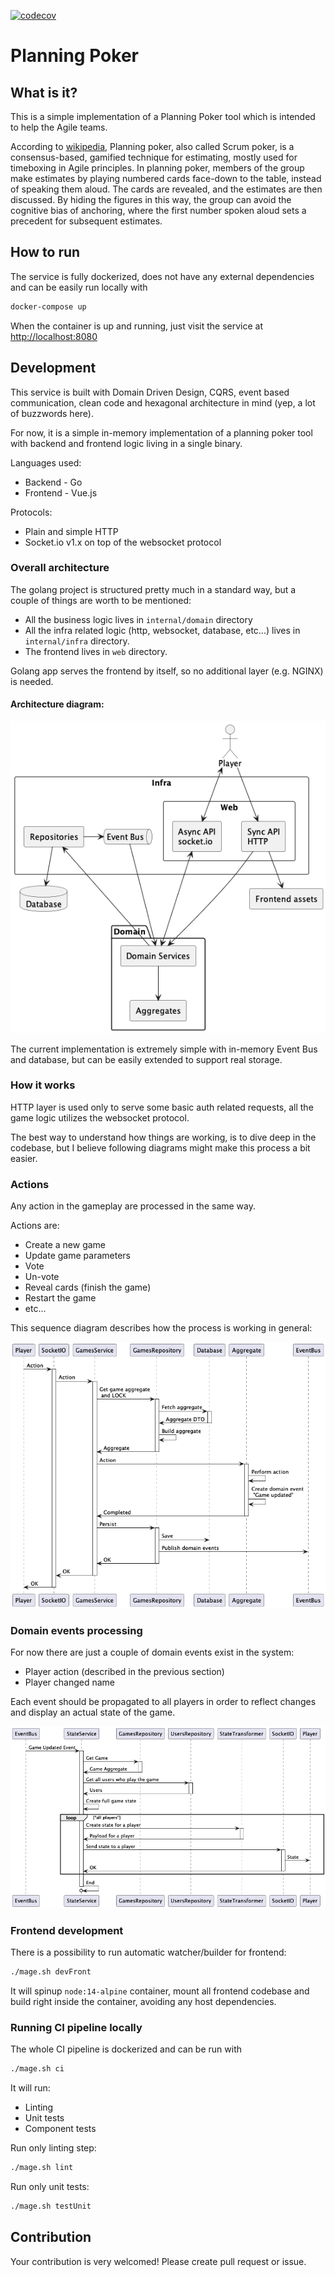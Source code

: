 [![codecov](https://codecov.io/gh/Oberonus/planningpoker/branch/master/graph/badge.svg?token=USXNP5KBW0)](https://codecov.io/gh/Oberonus/planningpoker)

# Planning Poker

## What is it?

This is a simple implementation of a Planning Poker tool which is intended to help the Agile 
teams.

According to [wikipedia](https://en.wikipedia.org/wiki/Planning_poker), Planning poker, also called Scrum poker, is a consensus-based, gamified 
technique for estimating, mostly used for timeboxing in Agile principles. In planning poker, members 
of the group make estimates by playing numbered cards face-down to the table, instead of speaking 
them aloud. The cards are revealed, and the estimates are then discussed. By hiding the figures 
in this way, the group can avoid the cognitive bias of anchoring, where the first number spoken 
aloud sets a precedent for subsequent estimates.

## How to run

The service is fully dockerized, does not have any external dependencies and can be 
easily run locally with
```bash
docker-compose up
```

When the container is up and running, just visit the service at [http://localhost:8080](http://localhost:8080)

## Development

This service is built with Domain Driven Design, CQRS, event based communication, clean code and
hexagonal architecture in mind (yep, a lot of buzzwords here).

For now, it is a simple in-memory implementation of a planning poker tool 
with backend and frontend logic living in a single binary.

Languages used:
- Backend - Go
- Frontend - Vue.js

Protocols:
- Plain and simple HTTP
- Socket.io v1.x on top of the websocket protocol

### Overall architecture

The golang project is structured pretty much in a standard way, but a couple of things are worth to be mentioned:
- All the business logic lives in `internal/domain` directory
- All the infra related logic (http, websocket, database, etc...) lives in `internal/infra` directory.
- The frontend lives in `web` directory.

Golang app serves the frontend by itself, so no additional layer (e.g. NGINX) is needed.

#### Architecture diagram: 

<img alt="Architecture" src="docs/architecture.png" />

The current implementation is extremely simple with in-memory Event Bus and database, but can be easily 
extended to support real storage.

### How it works

HTTP layer is used only to serve some basic auth related requests, all the game logic
utilizes the websocket protocol.

The best way to understand how things are working, is to dive deep in the codebase, but I believe 
following diagrams might make this process a bit easier.

### Actions
Any action in the gameplay are processed in the same way. 

Actions are:
- Create a new game
- Update game parameters
- Vote
- Un-vote
- Reveal cards (finish the game)
- Restart the game
- etc...

This sequence diagram describes how the process is working in general:

<img alt="Actions" src="docs/actions.png" />

### Domain events processing

For now there are just a couple of domain events exist in the system:
- Player action (described in the previous section)
- Player changed name

Each event should be propagated to all players in order to reflect changes and display an actual
state of the game. 

<img alt="Game Updated" src="docs/game_updated.png" />

### Frontend development

There is a possibility to run automatic watcher/builder for frontend:
```bash
./mage.sh devFront
```
It will spinup `node:14-alpine` container, mount all frontend codebase and
build right inside the container, avoiding any host dependencies.

### Running CI pipeline locally

The whole CI pipeline is dockerized and can be run with
```bash
./mage.sh ci
```

It will run:
- Linting
- Unit tests
- Component tests

Run only linting step:
```bash
./mage.sh lint
```

Run only unit tests:
```bash
./mage.sh testUnit
```

## Contribution
Your contribution is very welcomed! Please create pull request or issue.
